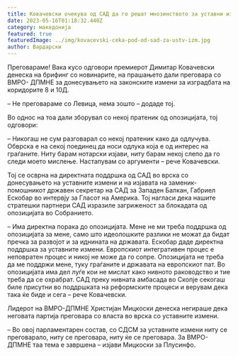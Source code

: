 ```yaml
---
title: Ковачевски очекува од САД да го решат мнозинството за уставни измени
date: 2023-05-16T01:18:32.440Z
category: македонија
featured: true
featuredImage: ../img/kovacevski-ceka-pod-od-sad-za-ustv-izm.jpg
author: Вардарски
---
```

Преговараме! Вака кусо одговори премиерот Димитар Ковачевски денеска на брифинг со новинарите, на прашањето дали преговара со ВМРО- ДПМНЕ за донесувањето на законските измени за изградбата на коридорите 8 и 10Д.

– Не преговараме со Левица, нема зошто – додаде тој.

Во однос на тоа дали зборувал со некој пратеник од опозицијата, тој одговори:

– Никогаш не сум разговарал со некој пратеник како да одлучува. Обврска е на секој поединец да носи одлука која е од интерес на граѓаните. Ниту барам нотарски изјави, ниту барам некој слепо да го следи моето мислење. Настапувам со аргументи – рече Ковачевски.

Тој се осврна на директната поддршка од САД во врска со донесувањето на уставните измени и на изјавата на заменик-помошникот државен секретар на САД за Западен Балкан, Габриел Ескобар во интервју за Гласот на Америка. Тој нагласи дека нашите стратешки партнери САД изразиле загриженост за блокадата од опозицијата во Собранието.

– Има директна порака до опозицијата. Мене не ми треба поддршка од опозицијата за мене, само што идеолошките разлики не можат да бидат пречка за развојот и за иднината на државата. Ескобар даде директна поддршка за уставните измени. Европскиот интегративен процес е неповратен процес и никој не може да го сопре. Опозицијата не треба да ме поддржи мене, туку граѓаните и државата на европскиот пат. Во опозицијата има дел луѓе кои не мислат како нивното раководство и тие треба да се охрабрат. САД преку нивната амбасада во Скопје секогаш биле присутни во поддршката на реформските процеси и верувам дека така ќе биде и сега – рече Ковачевски.

Лидерот на ВМРО-ДПМНЕ Христијан Мицкоски денеска негираше дека неговата партија преговара со власта во врска со уставните измени.

– Во овој парламентарен состав, со СДСМ за уставните измени ниту се преговарало, ниту се преговара, ниту ќе се преговара. За ВМРО-ДПМНЕ таа тема е завршена – изјави Мицкоски за Плусинфо.